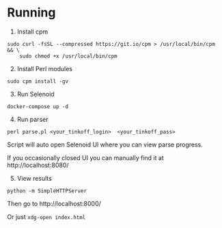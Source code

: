 # Running

1. Install cpm

```
sudo curl -fsSL --compressed https://git.io/cpm > /usr/local/bin/cpm && \
    sudo chmod +x /usr/local/bin/cpm
```

2. Install Perl modules

```
sudo cpm install -gv
```

3. Run Selenoid

```
docker-compose up -d
```

4. Run parser

```
perl parse.pl <your_tinkoff_login>  <your_tinkoff_pass>
```

Script will auto open Selenoid UI where you can view parse progress.

If you occasionally closed UI you can manually find it at http://localhost:8080/

5. View results

```
python -m SimpleHTTPServer
```

Then go to http://localhost:8000/

Or just `xdg-open index.html`
